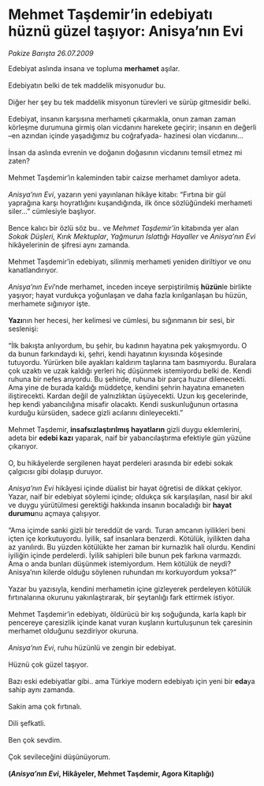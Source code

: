 # Mehmet Taşdemir’in edebiyatı hüznü güzel taşıyor: Anisya’nın Evi

*Pakize Barışta 26.07.2009*

<div class="taraf_structure_2col_1zq">
<div class="margen_n">



 <p>Edebiyat aslında insana ve topluma <b>merhamet</b> aşılar. <br/><br/>Edebiyatın belki de tek maddelik misyonudur bu. <br/><br/>Diğer her şey bu tek maddelik misyonun türevleri ve sürüp gitmesidir belki. <br/><br/>Edebiyat, insanın karşısına merhameti çıkarmakla, onun zaman zaman körleşme durumuna girmiş olan vicdanını harekete geçirir; insanın en değerli –en azından içinde yaşadığımız bu coğrafyada- hazinesi olan vicdanını... <br/><br/>İnsan da aslında evrenin ve doğanın doğasının vicdanını temsil etmez mi zaten? <br/><br/>Mehmet Taşdemir’in kaleminden tabir caizse merhamet damlıyor adeta.<i> <br/><br/>Anisya’nın Evi</i>, yazarın yeni yayınlanan hikâye kitabı: “Fırtına bir gül yaprağına karşı hoyratlığını kuşandığında, ilk önce sözlüğündeki merhameti siler...” cümlesiyle başlıyor. <br/><br/>Bence kalıcı bir özlü söz bu.. ve<i> Mehmet Taşdemir’in </i>kitabında<i> </i>yer alan<i> Sokak Düşleri, Kırık Mektuplar</i>, <i>Yağmurun Islattığı Hayaller</i> ve <i>Anisya’nın Evi</i> hikâyelerinin de şifresi aynı zamanda. <br/><br/>Mehmet Taşdemir’in edebiyatı, silinmiş merhameti yeniden diriltiyor ve onu kanatlandırıyor.<i> <br/><br/>Anisya’nın Evi</i>’nde merhamet, inceden inceye serpiştirilmiş <b>hüzün</b>le birlikte yaşıyor; hayat vurdukça yoğunlaşan ve daha fazla kırılganlaşan bu hüzün, merhamete sığınıyor işte. <b><br/><br/>Yazı</b>nın her hecesi, her kelimesi ve cümlesi, bu sığınmanın bir sesi, bir seslenişi: <br/><br/>“İlk bakışta anlıyordum, bu şehir, bu kadının hayatına pek yakışmıyordu. O da bunun farkındaydı ki, şehri, kendi hayatının kıyısında köşesinde tutuyordu. Yürürken bile ayakları kaldırım taşlarına tam basmıyordu. Buralara çok uzaktı ve uzak kaldığı yerleri hiç düşünmek istemiyordu belki de. Kendi ruhuna bir nefes arıyordu. Bu şehirde, ruhuna bir parça huzur dilenecekti. Ama yine de burada kaldığı müddetçe, kendini şehrin hayatına emaneten iliştirecekti. Kardan değil de yalnızlıktan üşüyecekti. Uzun kış gecelerinde, hep kendi yabancılığına misafir olacaktı. Kendi suskunluğunun ortasına kurduğu kürsüden, sadece gizli acılarını dinleyecekti.” <br/><br/>Mehmet Taşdemir, <b>insafsızlaştırılmış hayatların</b> gizli duygu eklemlerini, adeta bir <b>edebi kazı</b> yaparak, naif bir yabancılaştırma efektiyle gün yüzüne çıkarıyor. <br/><br/>O, bu hikâyelerde sergilenen hayat perdeleri arasında bir edebi sokak çalgıcısı gibi dolaşıp duruyor. <i><br/><br/>Anisya’nın Evi</i> hikâyesi içinde düalist bir hayat öğretisi de dikkat çekiyor. Yazar, naif bir edebiyat söylemi içinde; oldukça sık karşılaşılan, nasıl bir akıl ve duygu yürütülmesi gerektiği hakkında insanın bocaladığı bir <b>hayat durumu</b>nu açmaya çalışıyor. <br/><br/>“Ama içimde sanki gizli bir tereddüt de vardı. Turan amcanın iyilikleri beni içten içe korkutuyordu. İyilik, saf insanlara benzerdi. Kötülük, iyilikten daha az yanılırdı. Bu yüzden kötülükte her zaman bir kurnazlık hali olurdu. Kendini iyiliğin içinde perdelerdi. İyilik sahipleri bile bunun pek farkına varmazdı. Ama o anda bunları düşünmek istemiyordum. Hem kötülük de neydi? Anisya’nın kilerde olduğu söylenen ruhundan mı korkuyordum yoksa?” <br/><br/>Yazar bu yazısıyla, kendini merhametin içine gizleyerek perdeleyen kötülük fırtınalarına okurunu yakınlaştırarak, bir şeytanlığı fark ettirmek istiyor. <br/><br/>Mehmet Taşdemir’in edebiyatı, öldürücü bir kış soğuğunda, karla kaplı bir pencereye çaresizlik içinde kanat vuran kuşların kurtuluşunun tek çaresinin merhamet olduğunu sezdiriyor okuruna.<i> <br/><br/>Anisya’nın Evi</i>, ruhu hüzünlü ve zengin bir edebiyat. <br/><br/>Hüznü çok güzel taşıyor. <br/><br/>Bazı eski edebiyatlar gibi.. ama Türkiye modern edebiyatı için yeni bir <b>eda</b>ya sahip aynı zamanda. <br/><br/>Sakin ama çok fırtınalı. <br/><br/>Dili şefkatli. <br/><br/>Ben çok sevdim. <br/><br/>Çok sevileceğini düşünüyorum. <b><br/><br/>(<i>Anisya’nın Evi</i>, Hikâyeler, Mehmet Taşdemir, Agora Kitaplığı)</b></p>
<br/>
<br/>
<br/>



<br/>


<div id="taraf_not">
</div>

</div>


</div>
